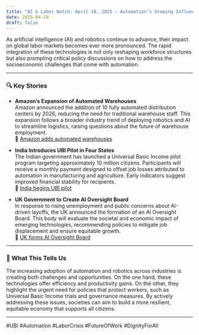```yaml
---
title: "AI & Labor Watch: April 18, 2025 — Automation’s Growing Influence on Employment"
date: 2025-04-18
draft: false
---
```


As artificial intelligence (AI) and robotics continue to advance, their impact on global labor markets becomes ever more pronounced. The rapid integration of these technologies is not only reshaping workforce structures but also prompting critical policy discussions on how to address the socioeconomic challenges that come with automation.

---

### 🔍 Key Stories

- **Amazon’s Expansion of Automated Warehouses**  
  Amazon announced the addition of 10 fully automated distribution centers by 2026, reducing the need for traditional warehouse staff. This expansion follows a broader industry trend of deploying robotics and AI to streamline logistics, raising questions about the future of warehouse employment.  
  🔗 [Amazon adds automated warehouses](https://www.bloomberg.com/news/articles/2025-04-17/amazon-to-expand-automated-warehouses-2026)

- **India Introduces UBI Pilot in Four States**  
  The Indian government has launched a Universal Basic Income pilot program targeting approximately 10 million citizens. Participants will receive a monthly payment designed to offset job losses attributed to automation in manufacturing and agriculture. Early indicators suggest improved financial stability for recipients.  
  🔗 [India begins UBI pilot](https://www.bbc.com/news/2025-04-18/india-ubi-pilot-program)

- **UK Government to Create AI Oversight Board**  
  In response to rising unemployment and public concerns about AI-driven layoffs, the UK announced the formation of an AI Oversight Board. This body will evaluate the societal and economic impact of emerging technologies, recommending policies to mitigate job displacement and ensure equitable growth.  
  🔗 [UK forms AI Oversight Board](https://www.theguardian.com/technology/2025/apr/18/uk-ai-oversight-board-unemployment-impact)

---

### 🧠 What This Tells Us

The increasing adoption of automation and robotics across industries is creating both challenges and opportunities. On the one hand, these technologies offer efficiency and productivity gains. On the other, they highlight the urgent need for policies that protect workers, such as Universal Basic Income trials and governance measures. By actively addressing these issues, societies can aim to build a more resilient, equitable economy that supports all citizens.

---

#UBI #Automation #LaborCrisis #FutureOfWork #DignityForAll
